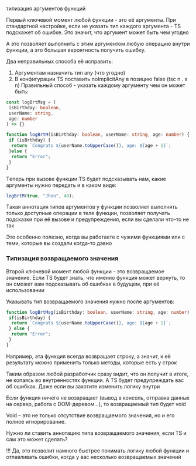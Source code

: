 типизация аргументов функций

Первый ключевой момент любой функции - это её аргументы. При стандартной настройке, если не указать тип каждого аргумента - TS подскажет об ошибке. Это значит, что аргумент может быть чем угодно

А это позволяет выполнить с этим аргументом любую операцию внутри функции, а это большая вероятность получить ошибку.

Два неправильных способа её исправить:
1. Аргументам назначить тип any (что угодно)
2. В конфигурации TS поставить noImplicitAny в позицию false (tsc n . s n)
Правильный способ - указать каждому аргументу чем он может быть:

```ts
const logBrtMsg = (
 isBirthday: boolean,
 userName: string,
 age: number
) => {}

function logBrtM(isBirthday: boolean, userName: string, age: number) {
 if (isBrthday) {
  return `Congrats ${userName.toUpperCase()}, age: ${age + 1}`;
 }else {
  return "Error";
 }
}
```

Tеперь при вызове функции TS будет подсказывать нам, какие аргументы нужно передать и в каком виде: 
```ts
logBrtM(true, "Jhon", 40);
```

Tакая аннотация типов аргументов у функции позволяет выполнять только доступные операции в теле функции, позволяет получать подсказки при её вызове и предупреждения, если вы сделали что-то не так

Это особенно полезно, когда вы работаете с чужими функциями или с теми, которые вы создали когда-то давно

### Tипизация возвращаемого значения

Второй ключевой момент любой функции - это возвращаемое значение. Если TS будет знать, что именно функция может вернуть, то он сможет вам подсказывать об ошибках в будущем, при её использовании

Указывать тип возвращаемого значения нужно после аргументов:

```ts
function logBrtMsg(isBirthday: boolean, userName: string, age: number): string {
 if(isBirthday) {
  return `Congrats ${userName.toUpperCase()}, age: ${age + 1}`;
 } else {
  return "Error";
 }
}
```
Например, эта функция всегда возвращает строку, а значит, к её результату  можно применить только методы, которые есть у строк

Таким образом любой разработчик сразу видит, что он получит в итоге, не копаясь во внутренностях функции. А TS будет предупреждать вас об ошибках. Даже если вы захотите изменить логику внутри

Если функция ничего не возвращает (вывод в консоль, отправка данных на сервер, работа с DOM-деревом...), то возвращаемый тип будет void

Void – это не только отсутствие возвращаемого значения,  но и его полное игнорирование.

Нужно ли ставить аннотацию типа возвращаемого значения, если TS и сам это может сделать?

!!! Да, это позволит намного быстрее понимать логику любой функции и отлавливать ошибки, когда у вас несколько возвращаемых значений